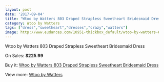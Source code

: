 ```yaml
---
layout: post
date: '2017-09-04'
title: "Wtoo by Watters 803 Draped Strapless Sweetheart Bridesmaid Dress"
category: Wtoo by Watters 
tags: ["dress","sweetheart","dresses","crazy","watters"]
image: http://www.eudances.com/10951-thickbox_default/wtoo-by-watters-803-draped-strapless-sweetheart-bridesmaid-dress.jpg
---
```

Wtoo by Watters 803 Draped Strapless Sweetheart Bridesmaid Dress

On Sales: **$225.99**
<a href="https://www.eudances.com/en/wtoo-by-watters/3496-wtoo-by-watters-803-draped-strapless-sweetheart-bridesmaid-dress.html"><amp-img layout="responsive" width="600" height="600" src="//www.eudances.com/10951-thickbox_default/wtoo-by-watters-803-draped-strapless-sweetheart-bridesmaid-dress.jpg" alt="Wtoo by Watters 803 Draped Strapless Sweetheart Bridesmaid Dress 0" /></a>
<a href="https://www.eudances.com/en/wtoo-by-watters/3496-wtoo-by-watters-803-draped-strapless-sweetheart-bridesmaid-dress.html"><amp-img layout="responsive" width="600" height="600" src="//www.eudances.com/10953-thickbox_default/wtoo-by-watters-803-draped-strapless-sweetheart-bridesmaid-dress.jpg" alt="Wtoo by Watters 803 Draped Strapless Sweetheart Bridesmaid Dress 1" /></a>
<a href="https://www.eudances.com/en/wtoo-by-watters/3496-wtoo-by-watters-803-draped-strapless-sweetheart-bridesmaid-dress.html"><amp-img layout="responsive" width="600" height="600" src="//www.eudances.com/10952-thickbox_default/wtoo-by-watters-803-draped-strapless-sweetheart-bridesmaid-dress.jpg" alt="Wtoo by Watters 803 Draped Strapless Sweetheart Bridesmaid Dress 2" /></a>

Buy it: [Wtoo by Watters 803 Draped Strapless Sweetheart Bridesmaid Dress](https://www.eudances.com/en/wtoo-by-watters/3496-wtoo-by-watters-803-draped-strapless-sweetheart-bridesmaid-dress.html "Wtoo by Watters 803 Draped Strapless Sweetheart Bridesmaid Dress")

View more: [Wtoo by Watters ](https://www.eudances.com/en/67-wtoo-by-watters "Wtoo by Watters ")